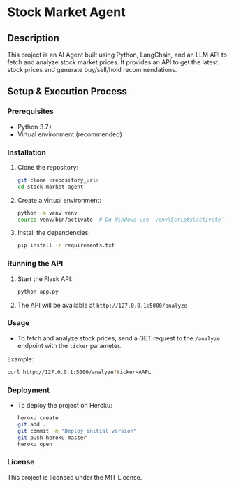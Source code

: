 # Stock Market Agent

## Description
This project is an AI Agent built using Python, LangChain, and an LLM API to fetch and analyze stock market prices. It provides an API to get the latest stock prices and generate buy/sell/hold recommendations.

## Setup & Execution Process

### Prerequisites
- Python 3.7+
- Virtual environment (recommended)

### Installation
1. Clone the repository:
    ```sh
    git clone <repository_url>
    cd stock-market-agent
    ```

2. Create a virtual environment:
    ```sh
    python -m venv venv
    source venv/bin/activate  # On Windows use `venv\Scripts\activate`
    ```

3. Install the dependencies:
    ```sh
    pip install -r requirements.txt
    ```

### Running the API
1. Start the Flask API:
    ```sh
    python app.py
    ```

2. The API will be available at `http://127.0.0.1:5000/analyze`

### Usage
- To fetch and analyze stock prices, send a GET request to the `/analyze` endpoint with the `ticker` parameter.

Example:
```sh
curl http://127.0.0.1:5000/analyze?ticker=AAPL
```

### Deployment
- To deploy the project on Heroku:
    ```sh
    heroku create
    git add .
    git commit -m "Deploy initial version"
    git push heroku master
    heroku open
    ```

### License
This project is licensed under the MIT License.

